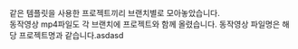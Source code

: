 같은 템플릿을 사용한 프로젝트끼리 브랜치별로 모아놓았습니다.<br/>
동작영상 mp4파일도 각 브랜치에 프로젝트와 함께 올렸습니다. 동작영상 파일명은 해당 프로젝트명과 같습니다.asdasd
